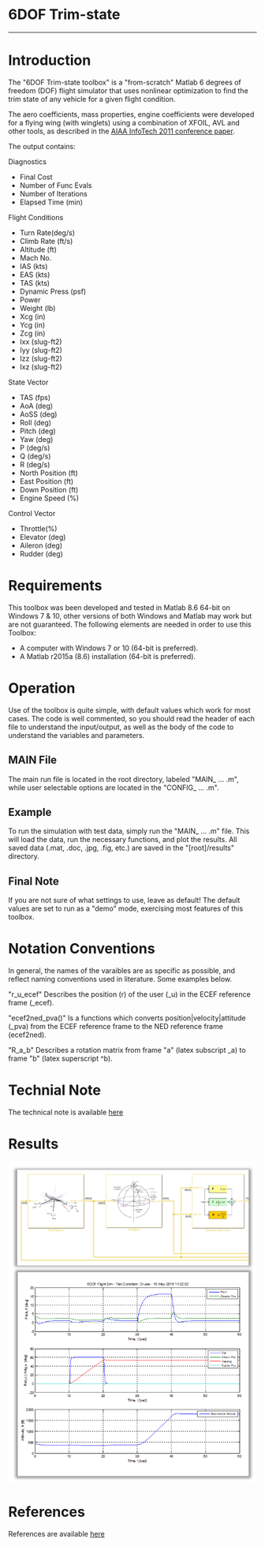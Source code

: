 # 6DOF Trim-state

-----------------------------------------------------------------------------------

# Introduction
The "6DOF Trim-state toolbox" is a "from-scratch" Matlab 6 degrees of freedom (DOF) flight simulator that uses nonlinear optimization to find the trim state of any vehicle for a given flight condition.

The aero coefficients, mass properties, engine coefficients were developed for a flying wing (with winglets) using a combination of XFOIL, AVL and other tools, as described in the [AIAA InfoTech 2011 conference paper](https://github.com/pfroysdon/projects/blob/main/aerospace/6dof_linear/tech_note).

The output contains:

Diagnostics
- Final Cost
- Number of Func Evals
- Number of Iterations
- Elapsed Time (min)

Flight Conditions
- Turn Rate(deg/s)
- Climb Rate (ft/s)
- Altitude (ft)
- Mach No.
- IAS (kts)
- EAS (kts)
- TAS (kts)
- Dynamic Press (psf)
- Power
- Weight (lb)
- Xcg (in)
- Ycg (in)
- Zcg (in)
- Ixx (slug-ft2)
- Iyy (slug-ft2)
- Izz (slug-ft2)
- Ixz (slug-ft2)

State Vector
- TAS (fps)
- AoA (deg)
- AoSS (deg)
- Roll (deg)
- Pitch (deg)
- Yaw (deg)
- P (deg/s)
- Q (deg/s)
- R (deg/s)
- North Position (ft)
- East Position (ft)
- Down Position (ft)
- Engine Speed (%)
   
Control Vector
- Throttle(%)
- Elevator (deg)
- Aileron (deg)
- Rudder (deg)



# Requirements
This toolbox was been developed and tested in Matlab 8.6 64-bit on Windows 7 & 10, other versions of both Windows and Matlab 
may work but are not guaranteed. The following elements are needed in order to use this Toolbox:

- A computer with Windows 7 or 10 (64-bit is preferred).
- A Matlab r2015a (8.6) installation (64-bit is preferred).  


# Operation
Use of the toolbox is quite simple, with default values which work for most cases. The code is well commented, so you should read the header of each file to understand the input/output, as well as the body of the code to understand the variables and parameters.


## MAIN File
The main run file is located in the root directory, labeled "MAIN_ ... .m", while user selectable options are located in the "CONFIG_ ... .m".

## Example  
To run the simulation with test data, simply run the "MAIN_ ... .m" file. This will load the data, run the necessary functions, and plot the results. All saved data (.mat, .doc, .jpg, .fig, etc.) are saved in the "[root]/results" directory.

## Final Note 
If you are not sure of what settings to use, leave as default!  The default values are set to run as a "demo" mode, exercising most features of this toolbox.


# Notation Conventions
In general, the names of the varaibles are as specific as possible, and reflect naming conventions used in literature. 
Some examples below.

"r_u_ecef" Describes the position (r) of the user (_u) in the ECEF reference frame (_ecef).

"ecef2ned_pva()" Is a functions which converts position|velocity|attitude (_pva) from the ECEF reference frame to the NED reference frame (ecef2ned).

"R_a_b" Describes a rotation matrix from frame "a" (latex subscript _a) to frame "b" (latex superscript ^b).


# Technial Note
The technical note is available [here](https://github.com/pfroysdon/projects/blob/main/aerospace/6dof_trim/tech_note)

# Results
<p align="center">
	<img width="600" img src="https://github.com/pfroysdon/projects/blob/main/aerospace/6dof_trim/results/6DOF.png">
</p>

# References
References are available [here](https://github.com/pfroysdon/projects/blob/main/aerospace/6dof_trim/references)